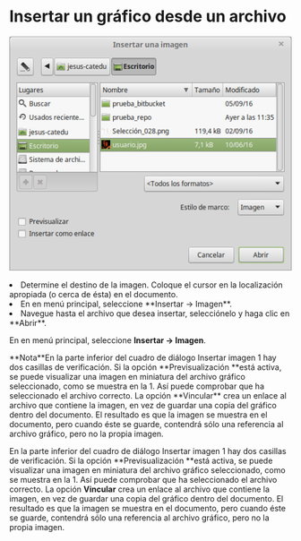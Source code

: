 
# Insertar un gráfico desde un archivo

![](img/Insertar_una_imagen_233.png)
<li>
Determine el destino de la imagen. Coloque el cursor en la localización apropiada (o cerca de ésta) en el documento.
</li>
<li>
En en menú principal, seleccione **Insertar → Imagen**.
</li>
<li>
Navegue hasta el archivo que desea insertar, selecciónelo y haga clic en **Abrir**.
</li>

En en menú principal, seleccione **Insertar → Imagen**.
<td width="699" bgcolor="#94bd5e">**Nota**</td><td width="3646">En la parte inferior del cuadro de diálogo Insertar imagen 1 hay dos casillas de verificación. Si la opción **Previsualización **está activa, se puede visualizar una imagen en miniatura del archivo gráfico seleccionado, como se muestra en la 1. Así puede comprobar que ha seleccionado el archivo correcto. La opción **Vincular** crea un enlace al archivo que contiene la imagen, en vez de guardar una copia del gráfico dentro del documento. El resultado es que la imagen se muestra en el documento, pero cuando éste se guarde, contendrá sólo una referencia al archivo gráfico, pero no la propia imagen.</td>

En la parte inferior del cuadro de diálogo Insertar imagen 1 hay dos casillas de verificación. Si la opción **Previsualización **está activa, se puede visualizar una imagen en miniatura del archivo gráfico seleccionado, como se muestra en la 1. Así puede comprobar que ha seleccionado el archivo correcto. La opción **Vincular** crea un enlace al archivo que contiene la imagen, en vez de guardar una copia del gráfico dentro del documento. El resultado es que la imagen se muestra en el documento, pero cuando éste se guarde, contendrá sólo una referencia al archivo gráfico, pero no la propia imagen.

